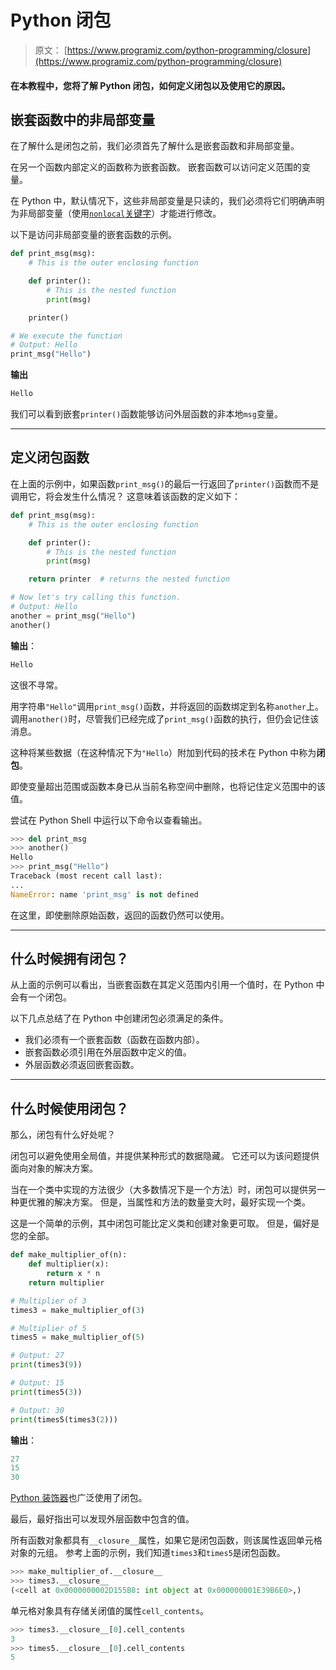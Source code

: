 # Python 闭包

> 原文： [https://www.programiz.com/python-programming/closure](https://www.programiz.com/python-programming/closure)

#### 在本教程中，您将了解 Python 闭包，如何定义闭包以及使用它的原因。

## 嵌套函数中的非局部变量

在了解什么是闭包之前，我们必须首先了解什么是嵌套函数和非局部变量。

在另一个函数内部定义的函数称为嵌套函数。 嵌套函数可以访问定义范围的变量。

在 Python 中，默认情况下，这些非局部变量是只读的，我们必须将它们明确声明为非局部变量（使用[`nonlocal`关键字](/python-programming/keyword-list#nonlocal)）才能进行修改。

以下是访问非局部变量的嵌套函数的示例。

```py
def print_msg(msg):
    # This is the outer enclosing function

    def printer():
        # This is the nested function
        print(msg)

    printer()

# We execute the function
# Output: Hello
print_msg("Hello")
```

**输出**

```py
Hello
```

我们可以看到嵌套`printer()`函数能够访问外层函数的非本地`msg`变量。

* * *

## 定义闭包函数

在上面的示例中，如果函数`print_msg()`的最后一行返回了`printer()`函数而不是调用它，将会发生什么情况？ 这意味着该函数的定义如下：

```py
def print_msg(msg):
    # This is the outer enclosing function

    def printer():
        # This is the nested function
        print(msg)

    return printer  # returns the nested function

# Now let's try calling this function.
# Output: Hello
another = print_msg("Hello")
another()
```

**输出**：

```py
Hello
```

这很不寻常。

用字符串`"Hello"`调用`print_msg()`函数，并将返回的函数绑定到名称`another`上。 调用`another()`时，尽管我们已经完成了`print_msg()`函数的执行，但仍会记住该消息。

这种将某些数据（在这种情况下为`"Hello`）附加到代码的技术在 Python 中称为**闭包**。

即使变量超出范围或函数本身已从当前名称空间中删除，也将记住定义范围中的该值。

尝试在 Python Shell 中运行以下命令以查看输出。

```py
>>> del print_msg
>>> another()
Hello
>>> print_msg("Hello")
Traceback (most recent call last):
...
NameError: name 'print_msg' is not defined
```

在这里，即使删除原始函数，返回的函数仍然可以使用。

* * *

## 什么时候拥有闭包？

从上面的示例可以看出，当嵌套函数在其定义范围内引用一个值时，在 Python 中会有一个闭包。

以下几点总结了在 Python 中创建闭包必须满足的条件。

*   我们必须有一个嵌套函数（函数在函数内部）。
*   嵌套函数必须引用在外层函数中定义的值。
*   外层函数必须返回嵌套函数。

* * *

## 什么时候使用闭包？

那么，闭包有什么好处呢？

闭包可以避免使用全局值，并提供某种形式的数据隐藏。 它还可以为该问题提供面向对象的解决方案。

当在一个类中实现的方法很少（大多数情况下是一个方法）时，闭包可以提供另一种更优雅的解决方案。 但是，当属性和方法的数量变大时，最好实现一个类。

这是一个简单的示例，其中闭包可能比定义类和创建对象更可取。 但是，偏好是您的全部。

```py
def make_multiplier_of(n):
    def multiplier(x):
        return x * n
    return multiplier

# Multiplier of 3
times3 = make_multiplier_of(3)

# Multiplier of 5
times5 = make_multiplier_of(5)

# Output: 27
print(times3(9))

# Output: 15
print(times5(3))

# Output: 30
print(times5(times3(2)))
```

**输出**：

```py
27
15
30
```

[Python 装饰器](/python-programming/decorator)也广泛使用了闭包。

最后，最好指出可以发现外层函数中包含的值。

所有函数对象都具有`__closure__`属性，如果它是闭包函数，则该属性返回单元格对象的元组。 参考上面的示例，我们知道`times3`和`times5`是闭包函数。

```py
>>> make_multiplier_of.__closure__
>>> times3.__closure__
(<cell at 0x0000000002D155B8: int object at 0x000000001E39B6E0>,)
```

单元格对象具有存储关闭值的属性`cell_contents`。

```py
>>> times3.__closure__[0].cell_contents
3
>>> times5.__closure__[0].cell_contents
5
```